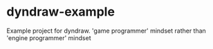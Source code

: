 # dyndraw-example
Example project for dyndraw. 'game programmer' mindset rather than 'engine programmer' mindset
